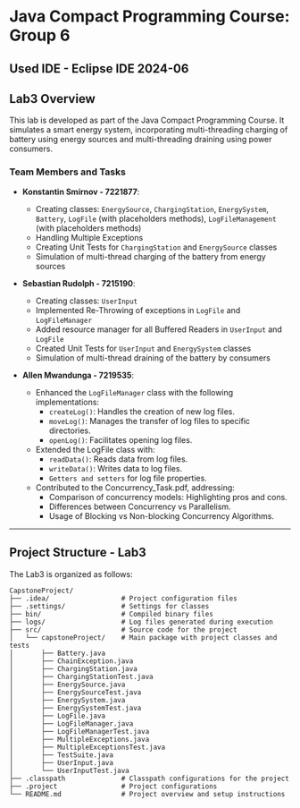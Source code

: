 # Java Compact Programming Course: Group 6
## Used IDE - Eclipse IDE 2024-06

## Lab3 Overview

This lab is developed as part of the Java Compact Programming Course. It simulates a smart energy system, incorporating multi-threading charging of battery using energy sources and multi-threading draining using power consumers.

### Team Members and Tasks

- **Konstantin Smirnov - 7221877**:
  - Creating classes: `EnergySource`, `ChargingStation`, `EnergySystem`, `Battery`, `LogFile` (with placeholders methods), `LogFileManagement` (with placeholders methods)
  - Handling Multiple Exceptions
  - Creating Unit Tests for `ChargingStation` and `EnergySource` classes
  - Simulation of multi-thread charging of the battery from energy sources

- **Sebastian Rudolph - 7215190**:
  - Creating classes: `UserInput`
  - Implemented Re-Throwing of exceptions in `LogFile` and `LogFileManager`
  - Added resource manager for all Buffered Readers in `UserInput` and `LogFile`
  - Created Unit Tests for `UserInput` and `EnergySystem` classes
  - Simulation of multi-thread draining of the battery by consumers
    
- **Allen Mwandunga - 7219535**:
  - Enhanced the `LogFileManager` class with the following implementations:
    - `createLog()`: Handles the creation of new log files.
    - `moveLog()`: Manages the transfer of log files to specific directories.
    - `openLog()`: Facilitates opening log files.
  - Extended the LogFile class with:
    - `readData()`: Reads data from log files.
    - `writeData()`: Writes data to log files.
    - `Getters and setters` for log file properties.
  - Contributed to the Concurrency_Task.pdf, addressing:
    - Comparison of concurrency models: Highlighting pros and cons.
    - Differences between Concurrency vs Parallelism.
    - Usage of Blocking vs Non-blocking Concurrency Algorithms.
---

## Project Structure - Lab3

The Lab3 is organized as follows:

```
CapstoneProject/
├── .idea/                  # Project configuration files
├── .settings/              # Settings for classes
├── bin/                    # Compiled binary files
├── logs/                   # Log files generated during execution
├── src/                    # Source code for the project
│   └── capstoneProject/    # Main package with project classes and tests
│       ├── Battery.java
│       ├── ChainException.java
│       ├── ChargingStation.java
│       ├── ChargingStationTest.java
│       ├── EnergySource.java
│       ├── EnergySourceTest.java
│       ├── EnergySystem.java
│       ├── EnergySystemTest.java
│       ├── LogFile.java
│       ├── LogFileManager.java
│       ├── LogFileManagerTest.java
│       ├── MultipleExceptions.java
│       ├── MultipleExceptionsTest.java
│       ├── TestSuite.java
│       ├── UserInput.java
│       └── UserInputTest.java
├── .classpath              # Classpath configurations for the project
├── .project                # Project configurations
└── README.md               # Project overview and setup instructions
```

